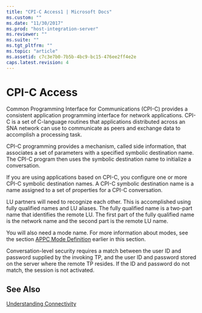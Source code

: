 ```yaml
---
title: "CPI-C Access1 | Microsoft Docs"
ms.custom: ""
ms.date: "11/30/2017"
ms.prod: "host-integration-server"
ms.reviewer: ""
ms.suite: ""
ms.tgt_pltfrm: ""
ms.topic: "article"
ms.assetid: c7c3e7b0-7b5b-4bc9-bc15-476ee2ff4e2e
caps.latest.revision: 4
---
```

# CPI-C Access
Common Programming Interface for Communications (CPI-C) provides a consistent application programming interface for network applications. CPI-C is a set of C-language routines that applications distributed across an SNA network can use to communicate as peers and exchange data to accomplish a processing task.  
  
 CPI-C programming provides a mechanism, called side information, that associates a set of parameters with a specified symbolic destination name. The CPI-C program then uses the symbolic destination name to initialize a conversation.  
  
 If you are using applications based on CPI-C, you configure one or more CPI-C symbolic destination names. A CPI-C symbolic destination name is a name assigned to a set of properties for a CPI-C conversation.  
  
 LU partners will need to recognize each other. This is accomplished using fully qualified names and LU aliases. The fully qualified name is a two-part name that identifies the remote LU. The first part of the fully qualified name is the network name and the second part is the remote LU name.  
  
 You will also need a mode name. For more information about modes, see the section [APPC Mode Definition](../core/appc-mode-definition1.md) earlier in this section.  
  
 Conversation-level security requires a match between the user ID and password supplied by the invoking TP, and the user ID and password stored on the server where the remote TP resides. If the ID and password do not match, the session is not activated.  
  
## See Also  
 [Understanding Connectivity](../core/understanding-connectivity2.md)